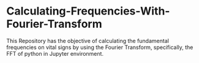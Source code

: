 # Calculating-Frequencies-With-Fourier-Transform
This Repository has the objective of calculating the fundamental frequencies on vital signs by using the Fourier Transform, specifically, the FFT of python in Jupyter environment.
